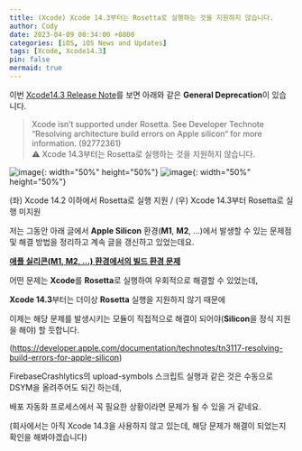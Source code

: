 ```yaml
---
title: (Xcode) Xcode 14.3부터는 Rosetta로 실행하는 것을 지원하지 않습니다.
author: Cody
date: 2023-04-09 00:34:00 +0800
categories: [iOS, iOS News and Updates]
tags: [Xcode, Xcode14.3]
pin: false
mermaid: true
---
```

이번 [Xcode14.3 Release Note](https://developer.apple.com/documentation/xcode-release-notes/xcode-14_3-release-notes)를 보면 아래와 같은 **General Deprecation**이 있습니다.

> Xcode isn’t supported under Rosetta. See Developer Technote “Resolving architecture build errors on Apple silicon“ for more information. (92772361)  
>⚠️ Xcode 14.3부터는 Rosetta로 실행하는 것을 지원하지 않습니다.


![image](https://github.com/swiftycody/swiftycody.github.io/assets/9062513/1f56dd6e-0e28-4f23-911e-87c38a5ced69){: width="50%" height="50%"}
![image](https://github.com/swiftycody/swiftycody.github.io/assets/9062513/84624634-72a9-4c75-ae61-d3fbfe60c8d7){: width="50%" height="50%"}

(좌) Xcode 14.2 이하에서 Rosetta로 실행 지원 / (우) Xcode 14.3부터 Rosetta로 실행 미지원

저는 그동안 아래 글에서 **Apple Silicon** 환경(**M1**, **M2**, ...)에서 발생할 수 있는 문제점 및 해결 방법을 정리하고 계속 글을 갱신하고 있었는데요.

[**애플 실리콘(M1, M2, ...) 환경에서의 빌드 환경 문제**](https://www.notion.so/M1-M2-f833a9b0c5904fd0aedfaa18938d4909?pvs=21) 

어떤 문제는 **Xcode**를 **Rosetta**로 실행하여 우회적으로 해결할 수 있었는데,

**Xcode 14.3**부터는 더이상 **Rosetta** 실행을 지원하지 않기 때문에

이제는 해당 문제를 발생시키는 모듈이 직접적으로 해결이 되어야(**Silicon**을 정식 지원을 해야) 할 듯합니다.

(https://developer.apple.com/documentation/technotes/tn3117-resolving-build-errors-for-apple-silicon)

FirebaseCrashlytics의 upload-symbols 스크립트 실행과 같은 것은 수동으로 DSYM을 올려주어도 되긴 하는데,

배포 자동화 프로세스에서 꼭 필요한 상황이라면 문제가 될 수 있을 거 같네요.

(회사에서는 아직 Xcode 14.3을 사용하지 않고 있는데, 해당 문제가 해결이 되었는지 확인을 해봐야겠습니다)